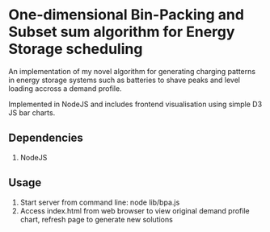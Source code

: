 # One-dimensional Bin-Packing and Subset sum algorithm for Energy Storage scheduling
An implementation of my novel algorithm for generating charging patterns in energy storage systems such as batteries to shave peaks and level loading accross a demand profile.

Implemented in NodeJS and includes frontend visualisation using simple D3 JS bar charts.

Dependencies
------------
1. NodeJS

Usage
-----

1. Start server from command line: node lib/bpa.js
2. Access index.html from web browser to view original demand profile chart, refresh page to generate new solutions

